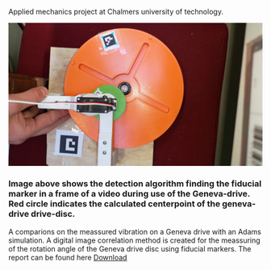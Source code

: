 Applied mechanics project at Chalmers university of technology. 

![plot](./frame179.jpg)

### Image above shows the detection algorithm finding the fiducial marker in a frame of a video during use of the Geneva-drive. Red circle indicates the calculated centerpoint of the geneva-drive drive-disc. 

A comparions on the meassured vibration on a Geneva drive with an Adams simulation. A digital image correlation method is created for the meassuring of the rotation angle of the Geneva drive disc using fiducial markers. 
The report can be found here [Download](https://github.com/gurrajo/Geneva/blob/master/Slutrapport___Geneva_Drive.pdf)
